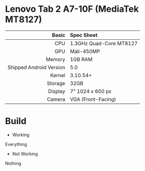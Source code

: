 Lenovo Tab 2 A7-10F (MediaTek MT8127)
==============

Basic   | Spec Sheet
-------:|:-------------------------
CPU     | 1.3GHz Quad-Core MT8127
GPU     | Mali-450MP
Memory  | 1GB RAM
Shipped Android Version | 5.0
Kernel  | 3.10.54+
Storage | 32GB
Display | 7" 1024 x 600 px
Camera  | VGA (Front-Facing)

# Build

* Working

Everything

* Not Working

Nothing
